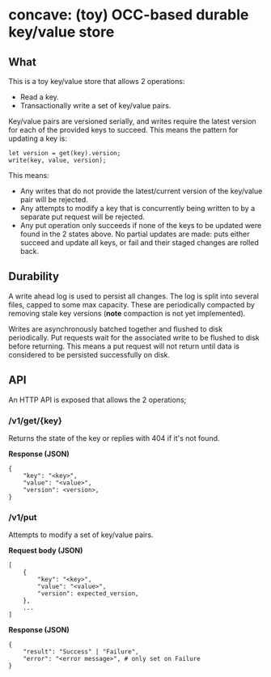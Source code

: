 # concave: (toy) OCC-based durable key/value store

## What

This is a toy key/value store that allows 2 operations:

* Read a key.
* Transactionally write a set of key/value pairs.

Key/value pairs are versioned serially, and writes require the latest version for each of the provided keys to
succeed. This means the pattern for updating a key is:

```
let version = get(key).version;
write(key, value, version);
```

This means:
* Any writes that do not provide the latest/current version of the key/value pair will be rejected.
* Any attempts to modify a key that is concurrently being written to by a separate put request will be rejected.
* Any put operation only succeeds if none of the keys to be updated were found in the 2 states above. No partial
updates are made: puts either succeed and update all keys, or fail and their staged changes are rolled back.

## Durability

A write ahead log is used to persist all changes. The log is split into several files, capped to some max capacity.
These are periodically compacted by removing stale key versions (**note** compaction is not yet implemented).

Writes are asynchronously batched together and flushed to disk periodically. Put requests wait for the associated
write to be flushed to disk before returning. This means a put request will not return until data is considered
to be persisted successfully on disk.

## API

An HTTP API is exposed that allows the 2 operations;

### /v1/get/{key}

Returns the state of the key or replies with 404 if it's not found.

**Response (JSON)**
```
{
    "key": "<key>",
    "value": "<value>",
    "version": <version>,
}
```

### /v1/put

Attempts to modify a set of key/value pairs.

**Request body (JSON)**

```
[
    {
        "key": "<key>",
        "value": "<value>",
        "version": expected_version,
    },
    ...
]
```


**Response (JSON)**
```
{
    "result": "Success" | "Failure",
    "error": "<error message>", # only set on Failure
}
```
